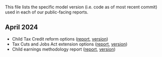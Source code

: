 This file lists the specific model version (i.e. code as of most recent commit) used in each of our public-facing reports. 

April 2024
-
- Child Tax Credit reform options ([report](https://budgetlab.yale.edu/topic/child-tax-credit), [version](https://github.com/Budget-Lab-Yale/Tax-Simulator/tree/2464193a0ad35ede28df0b083cf143077ef130e7))
- Tax Cuts and Jobs Act extension options ([report](https://budgetlab.yale.edu/topic/tax-cuts-and-jobs-act), [version](https://github.com/Budget-Lab-Yale/Tax-Simulator/tree/2464193a0ad35ede28df0b083cf143077ef130e7))
- Child earnings methodology report ([report](https://budgetlab.yale.edu/research/simulating-long-term-impact-cash-assistance-children-future-earnings), [version](https://github.com/Budget-Lab-Yale/Tax-Simulator/tree/2464193a0ad35ede28df0b083cf143077ef130e7))
